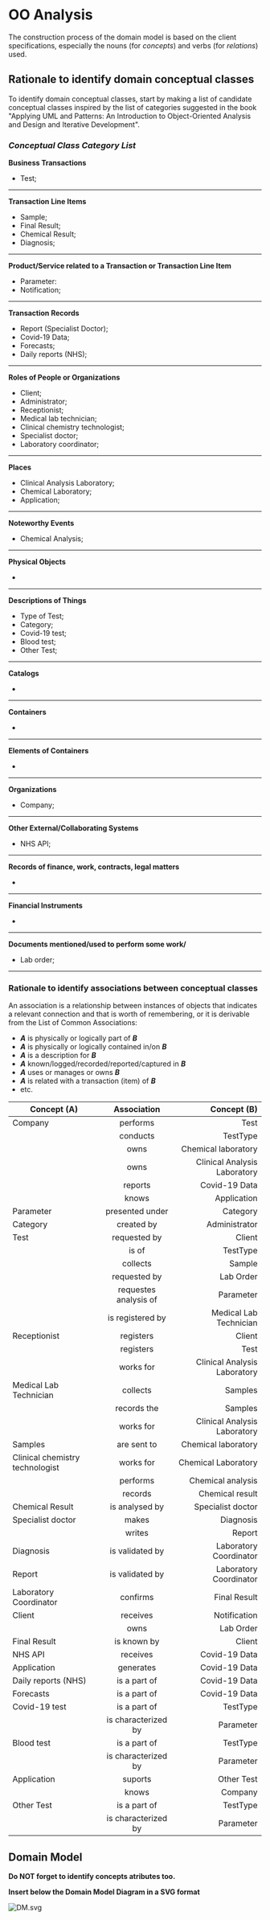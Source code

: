 # OO Analysis #

The construction process of the domain model is based on the client specifications, especially the nouns (for _concepts_) and verbs (for _relations_) used. 

## Rationale to identify domain conceptual classes ##
To identify domain conceptual classes, start by making a list of candidate conceptual classes inspired by the list of categories suggested in the book "Applying UML and Patterns: An Introduction to Object-Oriented Analysis and Design and Iterative Development". 


### _Conceptual Class Category List_ ###

**Business Transactions**

* Test;

---

**Transaction Line Items**

* Sample;
* Final Result;
* Chemical Result;
* Diagnosis;

---

**Product/Service related to a Transaction or Transaction Line Item**

* Parameter:
* Notification;

---

**Transaction Records**

* Report (Specialist Doctor);
* Covid-19 Data;
* Forecasts;
* Daily reports (NHS);


--- 

**Roles of People or Organizations**

* Client;
* Administrator;
* Receptionist;
* Medical lab technician;
* Clinical chemistry technologist;
* Specialist doctor;
* Laboratory coordinator;


---

**Places**

* Clinical Analysis Laboratory;
* Chemical Laboratory;
* Application;



---

**Noteworthy Events**

* Chemical Analysis;

---

**Physical Objects**

*

---

**Descriptions of Things**

* Type of Test;
* Category;
* Covid-19 test;
* Blood test;
* Other Test;


---

**Catalogs**

*  

---

**Containers**

*  

---

**Elements of Containers**

*  

---

**Organizations**

* Company;

---

**Other External/Collaborating Systems**

* NHS API;


---

**Records of finance, work, contracts, legal matters**

* 

---

**Financial Instruments**

* 

---

**Documents mentioned/used to perform some work/**

* Lab order;

---

### **Rationale to identify associations between conceptual classes**

An association is a relationship between instances of objects that indicates a relevant connection and that is worth of remembering, or it is derivable from the List of Common Associations: 

* **_A_** is physically or logically part of **_B_**
* **_A_** is physically or logically contained in/on **_B_**
* **_A_** is a description for **_B_**
* **_A_** known/logged/recorded/reported/captured in **_B_**
* **_A_** uses or manages or owns **_B_**
* **_A_** is related with a transaction (item) of **_B_**
* etc.

| Concept (A) 		|  Association   	|  Concept (B) |
|----------	   		|:-------------:		|------:       |
| Company 	| performs		 | Test  |
|  | conducts | TestType |
|  |owns |Chemical laboratory|
|  |owns |Clinical Analysis Laboratory|
|  | reports | Covid-19 Data |
|  | knows | Application |
|  Parameter	| presented under  		 	| Category  |
|  Category	| created by		 	| Administrator |
| Test	| requested by 		 	| Client |
|  | is of | TestType|
|  | collects | Sample|
|  | requested by |  Lab Order|
|  | requestes analysis of | Parameter|
|  | is registered by | Medical Lab Technician |
|Receptionist | registers | Client |
| | registers | Test |
| | works for | Clinical Analysis Laboratory |
|Medical Lab Technician | collects | Samples|
| | records the | Samples |
| | works for | Clinical Analysis Laboratory |
|Samples| are sent to| Chemical laboratory|
|Clinical chemistry technologist| works for | Chemical Laboratory|
| | performs |Chemical analysis|
| | records |Chemical result|
|Chemical Result| is analysed by| Specialist doctor|
|Specialist doctor |  makes | Diagnosis |
| | writes| Report|
|Diagnosis | is validated by | Laboratory Coordinator |
|Report| is validated by | Laboratory Coordinator|
|Laboratory Coordinator| confirms | Final Result |
|Client| receives |Notification|
| | owns |Lab Order|
|Final Result | is known by | Client|
|NHS API |receives |Covid-19 Data|
|Application | generates | Covid-19 Data|
|Daily reports (NHS) | is a part of | Covid-19 Data|
|Forecasts | is a part of | Covid-19 Data|
|Covid-19 test | is a part of | TestType|
| | is characterized by | Parameter|
|Blood test | is a part of |  TestType|
| | is characterized by | Parameter|
|Application | suports | Other Test|
| | knows | Company |
|Other Test | is a part of | TestType|
| | is characterized by | Parameter|






 









## Domain Model

**Do NOT forget to identify concepts atributes too.**

**Insert below the Domain Model Diagram in a SVG format**

![DM.svg](DM.svg)



